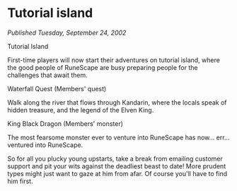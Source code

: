 # Tutorial island
*Published Tuesday, September 24, 2002*

Tutorial Island

First-time players will now start their adventures on tutorial island, where the good people of RuneScape are busy preparing people for the challenges that await them.

Waterfall Quest (Members' quest)

Walk along the river that flows through Kandarin, where the locals speak of hidden treasure, and the legend of the Elven King.

King Black Dragon (Members' monster)

The most fearsome monster ever to venture into RuneScape has now... err... ventured into RuneScape.

So for all you plucky young upstarts, take a break from emailing customer support and pit your wits against the deadliest beast to date! More prudent types might just want to gaze at him from afar. Of course you'll have to find him first.
